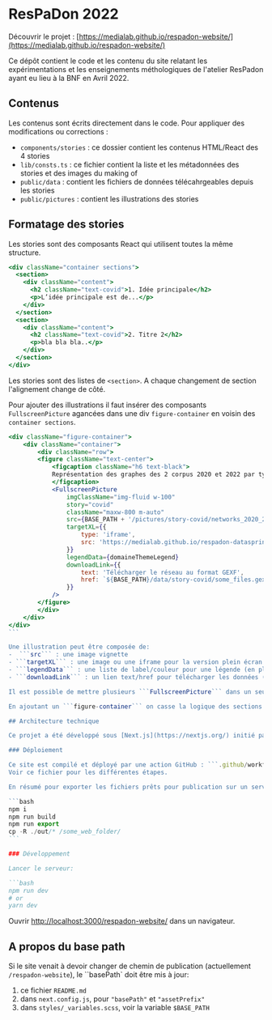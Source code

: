 # ResPaDon 2022

Découvrir le projet : [https://medialab.github.io/respadon-website/](https://medialab.github.io/respadon-website/)

Ce dépôt contient le code et les contenu du site relatant les expérimentations et les enseignements méthologiques de l'atelier ResPadon ayant eu lieu à la BNF en Avril 2022.

## Contenus

Les contenus sont écrits directement dans le code. Pour appliquer des modifications ou corrections :

- `components/stories` : ce dossier contient les contenus HTML/React des 4 stories
- `lib/consts.ts` : ce fichier contient la liste et les métadonnées des stories et des images du making of
- `public/data` : contient les fichiers de données télécahrgeables depuis les stories
- `public/pictures` : contient les illustrations des stories

## Formatage des stories

Les stories sont des composants React qui utilisent toutes la même structure.

```jsx
<div className="container sections">
  <section>
    <div className="content">
      <h2 className="text-covid">1. Idée principale</h2>
      <p>L’idée principale est de...</p>
    </div>
  </section>
  <section>
    <div className="content">
      <h2 className="text-covid">2. Titre 2</h2>
      <p>bla bla bla..</p>
    </div>
  </section>
</div>
```

Les stories sont des listes de `<section>`. A chaque changement de section l'alignement change de côté.

Pour ajouter des illustrations il faut insérer des composants `FullscreenPicture` agancées dans une div `figure-container` en voisin des `container sections`.

````jsx
<div className="figure-container">
    <div className="container">
        <div className="row">
        <figure className="text-center">
            <figcaption className="h6 text-black">
            Représentation des graphes des 2 corpus 2020 et 2022 par type d’acteurs
            </figcaption>
            <FullscreenPicture
                imgClassName="img-fluid w-100"
                story="covid"
                className="maxw-800 m-auto"
                src={BASE_PATH + '/pictures/story-covid/networks_2020_2022_acteurs.png'}
                targetXL={{
                    type: 'iframe',
                    src: 'https://medialab.github.io/respadon-datasprint-2022/covid/time-networks/build-15-04-sans-2021/',
                }}
                legendData={domaineThemeLegend}
                downloadLink={{
                    text: 'Télécharger le réseau au format GEXF',
                    href: `${BASE_PATH}/data/story-covid/some_files.gexf`,
                }}
            />
        </figure>
        </div>
    </div>
</div>
```

Une illustration peut être composée de:
-  ```src``` : une image vignette
- ```targetXL``` : une image ou une iframe pour la version plein écran
- ```legendData``` : une liste de label/couleur pour une légende (en plein écran)
- ```downloadLink``` : un lien text/href pour télécharger les données (en plein écran)

Il est possible de mettre plusieurs ```FullscreenPicture``` dans un seul ```figure-container``` en utilisant les classes bootstrap pour l'agencement.

En ajoutant un ```figure-container``` on casse la logique des sections. Si vous souhaitez qu'une section ancrée à droite reste ancrer du même côté après avoir été interrompue par une figure il suffit d'ajouter une section vide après l'interruption.

## Architecture technique

Ce projet a été développé sous [Next.js](https://nextjs.org/) initié par [`create-next-app`](https://github.com/vercel/next.js/tree/canary/packages/create-next-app).

### Déploiement

Ce site est compilé et déployé par une action GitHub : ```.github/workflows/deploy.yml```
Voir ce fichier pour les différentes étapes.

En résumé pour exporter les fichiers prêts pour publication sur un serveur web faire :

```bash
npm i
npm run build
npm run export
cp -R ./out/* /some_web_folder/
```

### Développement

Lancer le serveur:

```bash
npm run dev
# or
yarn dev
````

Ouvrir [http://localhost:3000/respadon-website/](http://localhost:3000/respadon-website/) dans un navigateur.

## A propos du **base path**

Si le site venait à devoir changer de chemin de publication (actuellement `/respadon-website`), le ``basePath` doit être mis à jour:

1. ce fichier `README.md`
2. dans `next.config.js`, pour `"basePath"` et `"assetPrefix"`
3. dans `styles/_variables.scss`, voir la variable `$BASE_PATH`
